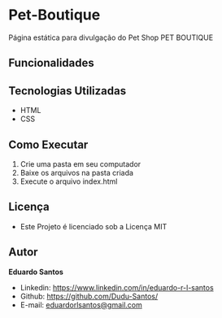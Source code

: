 # Pet-Boutique
Página estática para divulgação do Pet Shop PET BOUTIQUE

## Funcionalidades

## Tecnologias Utilizadas
* HTML
* CSS

## Como Executar
1. Crie uma pasta em seu computador
2. Baixe os arquivos na pasta criada
3. Execute o arquivo index.html

## Licença
* Este Projeto é licenciado sob a Licença MIT

## Autor
**Eduardo Santos**
  * Linkedin: https://www.linkedin.com/in/eduardo-r-l-santos
  * Github: https://github.com/Dudu-Santos/
  * E-mail: eduardorlsantos@gmail.com
